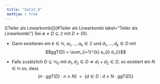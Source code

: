 ```yaml
---
 title: "Satz2_8"
 mathjax : true
---
```

[\[Teiler als Linearkombi\]]{#Teiler als Linearkombi
label="Teiler als Linearkombi"} Sei
$\emptyset \neq D \subseteq \mathbb{Z}$ mit $D \neq \lbrace 0 \rbrace$.

-   Dann existieren ein $k \in \mathbb{N}$,
    $a_{1},...,a_{k} \in \mathbb{Z}$ und $d_{1},...,d_{k} \in D$ mit
    $$ggT(D) = \sum_{i=1}^{k} a_{i} d_{i}$$

-   Falls zusätzlich $D \subseteq \mathbb{N}_{0}$ mit
    $d_{1},d_{2} \in D$ $\Rightarrow$ $d_{1} + d_{2} \in D$, so
    existiert ein $N \in \mathbb{N}$ so, dass
    $$\lbrace n \cdot ggT(D) \: : \: n \geq N \rbrace \: \: = \: \: \lbrace d \in D \: : \: d \geq N \cdot ggT(D) \rbrace$$
